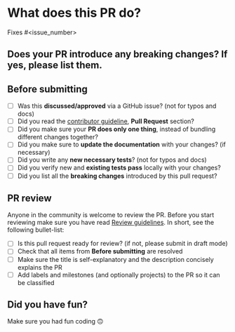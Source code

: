 # What does this PR do?

<!--
Please include a summary of the change and which issue is fixed.
Please also include relevant motivation and context.
List any dependencies that are required for this change.
If we didn't discuss your PR in Github issues there's a high chance it will not be merged.
The following links the related issue to the PR (https://docs.github.com/en/issues/tracking-your-work-with-issues/linking-a-pull-request-to-an-issue#linking-a-pull-request-to-an-issue-using-a-keyword)
-->

Fixes #\<issue_number>

## Does your PR introduce any breaking changes? If yes, please list them.

<!-- FILL IN or None -->

## Before submitting

- [ ] Was this **discussed/approved** via a GitHub issue? (not for typos and docs)
- [ ] Did you read the [contributor guideline](https://github.com/twsl/lit-mlflow/blob/main/.github/CONTRIBUTING.md), **Pull Request** section?
- [ ] Did you make sure your **PR does only one thing**, instead of bundling different changes together?
- [ ] Did you make sure to **update the documentation** with your changes? (if necessary)
- [ ] Did you write any **new necessary tests**? (not for typos and docs)
- [ ] Did you verify new and **existing tests pass** locally with your changes?
- [ ] Did you list all the **breaking changes** introduced by this pull request?

## PR review

Anyone in the community is welcome to review the PR.
Before you start reviewing make sure you have read [Review guidelines](https://github.com/twsl/lit-mlflow/blob/main/.github/CONTRIBUTING.md#Review). In short, see the following bullet-list:

- [ ] Is this pull request ready for review? (if not, please submit in draft mode)
- [ ] Check that all items from **Before submitting** are resolved
- [ ] Make sure the title is self-explanatory and the description concisely explains the PR
- [ ] Add labels and milestones (and optionally projects) to the PR so it can be classified

## Did you have fun?

Make sure you had fun coding 🙃
